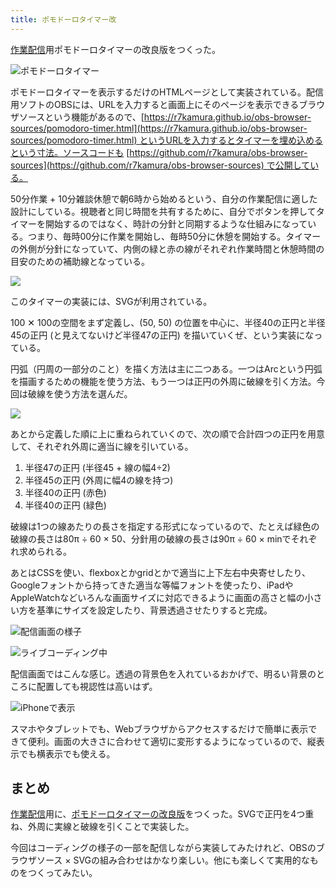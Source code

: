 ```yaml
---
title: ポモドーロタイマー改
---
```

[作業配信](https://www.youtube.com/c/r7kamura)用ポモドーロタイマーの改良版をつくった。

![](https://lh6.googleusercontent.com/c4SZanR-bnjN3xuBAn8muBwgLrHi8VxU4BnkRHJIpKAFSRptFRB_bmDZ6OwURCVISXFbtRuXkaU81q3jKWFXPDRckNwruGx1xtOW4WByjWm1FsBZLNSBNUeMxP03w4JMWvTFVg4JqfKrXsb6ZpN5qPpc20xZ8GUbrA5hfMAYcZnWqzFhqm55TyJEJIPrVA "ポモドーロタイマー")

ポモドーロタイマーを表示するだけのHTMLページとして実装されている。配信用ソフトのOBSには、URLを入力すると画面上にそのページを表示できるブラウザソースという機能があるので、[https://r7kamura.github.io/obs-browser-sources/pomodoro-timer.html](https://r7kamura.github.io/obs-browser-sources/pomodoro-timer.html) というURLを入力するとタイマーを埋め込めるという寸法。ソースコードも [https://github.com/r7kamura/obs-browser-sources](https://github.com/r7kamura/obs-browser-sources) で公開している。

50分作業 + 10分雑談休憩で朝6時から始めるという、自分の作業配信に適した設計にしている。視聴者と同じ時間を共有するために、自分でボタンを押してタイマーを開始するのではなく、時計の分針と同期するような仕組みになっている。つまり、毎時00分に作業を開始し、毎時50分に休憩を開始する。タイマーの外側が分針になっていて、内側の緑と赤の線がそれぞれ作業時間と休憩時間の目安のための補助線となっている。

![](https://lh5.googleusercontent.com/xW_RzQzY5ABuPEjJ7A8NmD-D8U0aF1GUV2f2Vy_n-8w-2hBTR95xgczlP7_B0KIt-1RYqJh8IKowcLG9vqOkWTv7xIQiV-XFCCI-bTm1HVsYaXKnX6_Irugg5f2VDuscj8O_j_wMr6J7iHRNCKerzLuAQ1eY67lvFqwc9sjaSxOR65OQnmdUhxMfJ3umzw)

このタイマーの実装には、SVGが利用されている。

100 ✕ 100の空間をまず定義し、(50, 50) の位置を中心に、半径40の正円と半径45の正円 (と見えてないけど半径47の正円) を描いていくぜ、という実装になっている。

円弧（円周の一部分のこと）を描く方法は主に二つある。一つはArcという円弧を描画するための機能を使う方法、もう一つは正円の外周に破線を引く方法。今回は破線を使う方法を選んだ。

![](https://lh3.googleusercontent.com/F44-32OVaqfusVrK-34jeYgTCD7Bye5FBaQmKQesFt0nKGwK4x57Om3_gmiylylLLFkbuspE9zLOce2kW6cqaE96xBWJhy6TkIr8cnIL31bTfEqP_ILzHkIe-RVdgUks0nWNIQjN1omkORREMLC6ooMYRrYwLvV1v0lLiNjQdgbJ741uwIa8voiIMZH7lw)

あとから定義した順に上に重ねられていくので、次の順で合計四つの正円を用意して、それぞれ外周に適当に線を引いている。

1.  半径47の正円 (半径45 + 線の幅4÷2)
2.  半径45の正円 (外周に幅4の線を持つ)
3.  半径40の正円 (赤色)
4.  半径40の正円 (緑色)

破線は1つの線あたりの長さを指定する形式になっているので、たとえば緑色の破線の長さは80π ÷ 60 × 50、分針用の破線の長さは90π ÷ 60 × minでそれぞれ求められる。

あとはCSSを使い、flexboxとかgridとかで適当に上下左右中央寄せしたり、Googleフォントから持ってきた適当な等幅フォントを使ったり、iPadやAppleWatchなどいろんな画面サイズに対応できるように画面の高さと幅の小さい方を基準にサイズを設定したり、背景透過させたりすると完成。

![](https://lh3.googleusercontent.com/KX-3Cd2QFMacznCo4WKFTyLx9WUnqd4IAnisEQbHpXMv22MeFaa5KdQgM4tW2ggqOapARv8a28qUUzJzSI4_x6nAt47DYJwvoKOezM3kB0bCkdnx_zd5tyxjNvAPw1OWUzA5CZ8U7a6eXdPzTCicad2bcN8AirC_jpN0gcOCkT-5c3ThddV1JlaCeDvx-w "配信画面の様子")

![](https://lh5.googleusercontent.com/HAVQ5LJ9K1KoPf04mMdcwIYtMitimYlRYuTQmsUMGHQSNouuUzqcIKg2CMVqIOl_PG7R66UP49r6qdrlEq14-yoe9NB9I7hEzWN2yq0Rm34BJn4eUvdExw_CSLNxsaj8FdXs0At356TPyFQfdw2VYi4EjwpZaccJLoxyJm2qLxK2vfgXy9m3GrO4oGMyYw "ライブコーディング中")

配信画面ではこんな感じ。透過の背景色を入れているおかげで、明るい背景のところに配置しても視認性は高いはず。

![](https://lh6.googleusercontent.com/eAOBnIZ1lom8WSGxVgrsh4tbDSr_yfCW3Xr6v7nSHVe6Ih3FlTxsZ3ix5z49qusWkfg_qqY5F02Aol4vpZEWQS0tIKnGkP2ca-nhGahRhlpJtpDwsFy-vxiv97neIqCtPew2MtlcEBPy5VVQDO3d9QR67shyQxhUKYBeVxkDJBqA3MdEI1TWOtJHMDEyFQ "iPhoneで表示")

スマホやタブレットでも、Webブラウザからアクセスするだけで簡単に表示できて便利。画面の大きさに合わせて適切に変形するようになっているので、縦表示でも横表示でも使える。

まとめ
---

[作業配信](https://www.youtube.com/c/r7kamura)用に、[ポモドーロタイマーの改良版](https://github.com/r7kamura/obs-browser-sources)をつくった。SVGで正円を4つ重ね、外周に実線と破線を引くことで実装した。

今回はコーディングの様子の一部を配信しながら実装してみたけれど、OBSのブラウザソース × SVGの組み合わせはかなり楽しい。他にも楽しくて実用的なものをつくってみたい。
